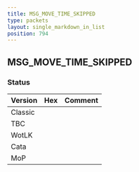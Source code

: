 ```yaml
---
title: MSG_MOVE_TIME_SKIPPED
type: packets
layout: single_markdown_in_list
position: 794
---
```


## MSG_MOVE_TIME_SKIPPED

### Status

Version | Hex | Comment
---------- | ---------- | ---------- 
Classic |  |  
TBC |  |  
WotLK |  |  
Cata |  |  
MoP |  |  